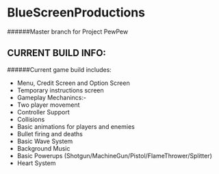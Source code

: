 # BlueScreenProductions
######Master branch for Project PewPew

## CURRENT BUILD INFO:
######Current game build includes:
 - Menu, Credit Screen and Option Screen
 - Temporary instructions screen
 - Gameplay Mechanincs:-
  - Two player movement
  - Controller Support
  - Collisions
  - Basic animations for players and enemies
  - Bullet firing and deaths
  - Basic Wave System
  - Background Music
  - Basic Powerups (Shotgun/MachineGun/Pistol/FlameThrower/Splitter)
  - Heart System
  
  
  
